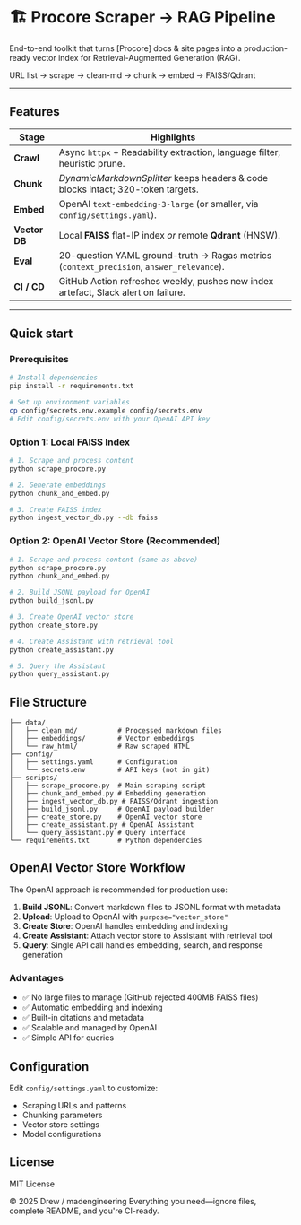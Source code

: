 # 🏗️ Procore Scraper → RAG Pipeline

End-to-end toolkit that turns [Procore] docs & site pages into a production-ready
vector index for Retrieval-Augmented Generation (RAG).

URL list → scrape → clean-md → chunk → embed → FAISS/Qdrant

---

## Features
| Stage | Highlights |
|-------|------------|
| **Crawl** | Async `httpx` + Readability extraction, language filter, heuristic prune. |
| **Chunk** | _DynamicMarkdownSplitter_ keeps headers & code blocks intact; 320-token targets. |
| **Embed** | OpenAI `text-embedding-3-large` (or smaller, via `config/settings.yaml`). |
| **Vector DB** | Local **FAISS** flat-IP index _or_ remote **Qdrant** (HNSW). |
| **Eval** | 20-question YAML ground-truth → Ragas metrics (`context_precision`, `answer_relevance`). |
| **CI / CD** | GitHub Action refreshes weekly, pushes new index artefact, Slack alert on failure. |

---

## Quick start

### Prerequisites

```bash
# Install dependencies
pip install -r requirements.txt

# Set up environment variables
cp config/secrets.env.example config/secrets.env
# Edit config/secrets.env with your OpenAI API key
```

### Option 1: Local FAISS Index

```bash
# 1. Scrape and process content
python scrape_procore.py

# 2. Generate embeddings
python chunk_and_embed.py

# 3. Create FAISS index
python ingest_vector_db.py --db faiss
```

### Option 2: OpenAI Vector Store (Recommended)

```bash
# 1. Scrape and process content (same as above)
python scrape_procore.py
python chunk_and_embed.py

# 2. Build JSONL payload for OpenAI
python build_jsonl.py

# 3. Create OpenAI vector store
python create_store.py

# 4. Create Assistant with retrieval tool
python create_assistant.py

# 5. Query the Assistant
python query_assistant.py
```

## File Structure

```
├── data/
│   ├── clean_md/          # Processed markdown files
│   ├── embeddings/        # Vector embeddings
│   └── raw_html/          # Raw scraped HTML
├── config/
│   ├── settings.yaml      # Configuration
│   └── secrets.env        # API keys (not in git)
├── scripts/
│   ├── scrape_procore.py  # Main scraping script
│   ├── chunk_and_embed.py # Embedding generation
│   ├── ingest_vector_db.py # FAISS/Qdrant ingestion
│   ├── build_jsonl.py     # OpenAI payload builder
│   ├── create_store.py    # OpenAI vector store
│   ├── create_assistant.py # OpenAI Assistant
│   └── query_assistant.py # Query interface
└── requirements.txt       # Python dependencies
```

## OpenAI Vector Store Workflow

The OpenAI approach is recommended for production use:

1. **Build JSONL**: Convert markdown files to JSONL format with metadata
2. **Upload**: Upload to OpenAI with `purpose="vector_store"`
3. **Create Store**: OpenAI handles embedding and indexing
4. **Create Assistant**: Attach vector store to Assistant with retrieval tool
5. **Query**: Single API call handles embedding, search, and response generation

### Advantages

- ✅ No large files to manage (GitHub rejected 400MB FAISS files)
- ✅ Automatic embedding and indexing
- ✅ Built-in citations and metadata
- ✅ Scalable and managed by OpenAI
- ✅ Simple API for queries

## Configuration

Edit `config/settings.yaml` to customize:
- Scraping URLs and patterns
- Chunking parameters
- Vector store settings
- Model configurations

## License

MIT License

© 2025 Drew / madengineering
Everything you need—ignore files, complete README, and you're CI-ready.